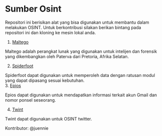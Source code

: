 # Sumber Osint
Repositori ini berisikan alat yang bisa digunakan untuk membantu dalam melakukan OSINT. Untuk berkontribusi silakan berikan bintang pada repositori ini dan kloning ke mesin lokal anda. 
<br>
1. [Maltego](https://www.maltego.com/)

Maltego adalah perangkat lunak yang digunakan untuk intelijen dan forensik yang dikembangkan oleh Paterva dari Pretoria, Afrika Selatan.

2. [Spiderfoot](https://www.spiderfoot.net/)

Spiderfoot dapat digunakan untuk memperoleh data dengan ratusan modul yang dapat dipasang sesuai kebutuhan.
<br>
3. [Epios](https://tools.epieos.com/)

Epios dapat digunakan untuk mendapatkan informasi terkait akun Gmail dan nomor ponsel seseorang.

4. [Twint](https://github.com/twintproject/twint)

Twint dapat digunakan untuk OSINT twitter.


Kontributor: 
@juennie
